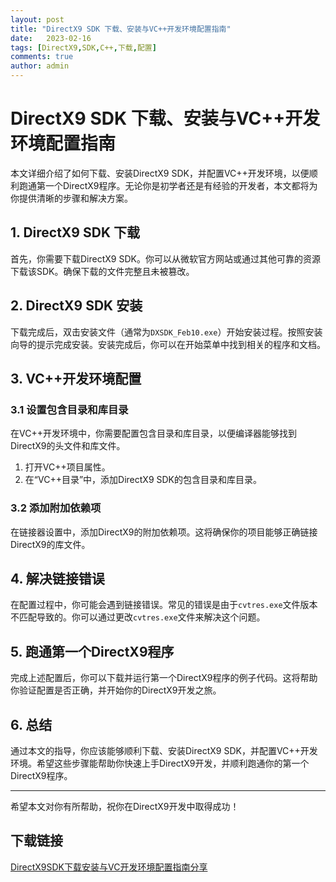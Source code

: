 ```yaml
---
layout: post
title: "DirectX9 SDK 下载、安装与VC++开发环境配置指南"
date:   2023-02-16
tags: [DirectX9,SDK,C++,下载,配置]
comments: true
author: admin
---
```

# DirectX9 SDK 下载、安装与VC++开发环境配置指南

本文详细介绍了如何下载、安装DirectX9 SDK，并配置VC++开发环境，以便顺利跑通第一个DirectX9程序。无论你是初学者还是有经验的开发者，本文都将为你提供清晰的步骤和解决方案。

## 1. DirectX9 SDK 下载

首先，你需要下载DirectX9 SDK。你可以从微软官方网站或通过其他可靠的资源下载该SDK。确保下载的文件完整且未被篡改。

## 2. DirectX9 SDK 安装

下载完成后，双击安装文件（通常为`DXSDK_Feb10.exe`）开始安装过程。按照安装向导的提示完成安装。安装完成后，你可以在开始菜单中找到相关的程序和文档。

## 3. VC++开发环境配置

### 3.1 设置包含目录和库目录

在VC++开发环境中，你需要配置包含目录和库目录，以便编译器能够找到DirectX9的头文件和库文件。

1. 打开VC++项目属性。
2. 在“VC++目录”中，添加DirectX9 SDK的包含目录和库目录。

### 3.2 添加附加依赖项

在链接器设置中，添加DirectX9的附加依赖项。这将确保你的项目能够正确链接DirectX9的库文件。

## 4. 解决链接错误

在配置过程中，你可能会遇到链接错误。常见的错误是由于`cvtres.exe`文件版本不匹配导致的。你可以通过更改`cvtres.exe`文件来解决这个问题。

## 5. 跑通第一个DirectX9程序

完成上述配置后，你可以下载并运行第一个DirectX9程序的例子代码。这将帮助你验证配置是否正确，并开始你的DirectX9开发之旅。

## 6. 总结

通过本文的指导，你应该能够顺利下载、安装DirectX9 SDK，并配置VC++开发环境。希望这些步骤能帮助你快速上手DirectX9开发，并顺利跑通你的第一个DirectX9程序。

---

希望本文对你有所帮助，祝你在DirectX9开发中取得成功！

## 下载链接

[DirectX9SDK下载安装与VC开发环境配置指南分享](https://pan.quark.cn/s/828804d49df3)